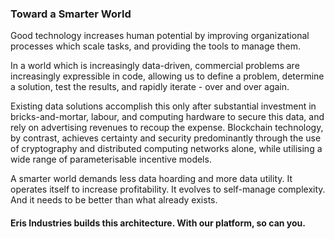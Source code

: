 ### Toward a Smarter World

Good technology increases human potential by improving organizational processes which scale tasks, and providing the tools to manage them.

In a world which is increasingly data-driven, commercial problems are increasingly expressible in code, allowing us to define a problem, determine a solution, test the results, and rapidly iterate - over and over again. 

Existing data solutions accomplish this only after substantial investment in bricks-and-mortar, labour, and computing hardware to secure this data, and rely on advertising revenues to recoup the expense. Blockchain technology, by contrast, achieves certainty and security predominantly through the use of cryptography and distributed computing networks alone, while utilising a wide range of parameterisable incentive models.

A smarter world demands less data hoarding and more data utility. It operates itself to increase profitability. It evolves to self-manage complexity. And it needs to be better than what already exists.

#### Eris Industries builds this architecture. With our platform, so can you.
